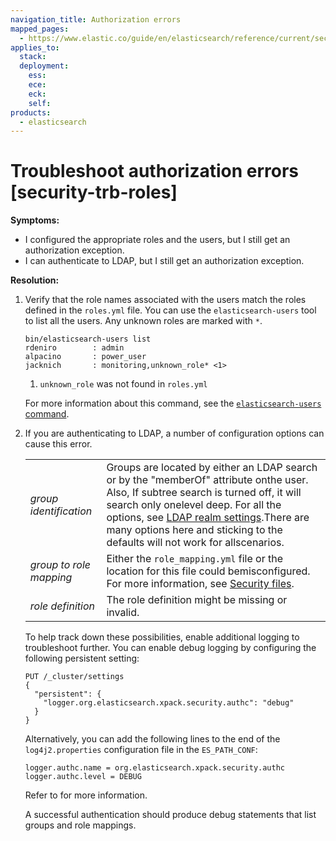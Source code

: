 ```yaml
---
navigation_title: Authorization errors
mapped_pages:
  - https://www.elastic.co/guide/en/elasticsearch/reference/current/security-trb-roles.html
applies_to:
  stack:
  deployment:
    ess:
    ece:
    eck:
    self:
products:
  - elasticsearch
---
```


# Troubleshoot authorization errors  [security-trb-roles]

**Symptoms:**

* I configured the appropriate roles and the users, but I still get an authorization exception.
* I can authenticate to LDAP, but I still get an authorization exception.

**Resolution:**

1. Verify that the role names associated with the users match the roles defined in the `roles.yml` file. You can use the `elasticsearch-users` tool to list all the users. Any unknown roles are marked with `*`.

    ```shell
    bin/elasticsearch-users list
    rdeniro        : admin
    alpacino       : power_user
    jacknich       : monitoring,unknown_role* <1>
    ```

    1. `unknown_role` was not found in `roles.yml`


    For more information about this command, see the [`elasticsearch-users` command](elasticsearch://reference/elasticsearch/command-line-tools/users-command.md).

2. If you are authenticating to LDAP, a number of configuration options can cause this error.

    |     |     |
    | --- | --- |
    | *group identification* | Groups are located by either an LDAP search or by the "memberOf" attribute onthe user. Also, If subtree search is turned off, it will search only onelevel deep. For all the options, see [LDAP realm settings](elasticsearch://reference/elasticsearch/configuration-reference/security-settings.md#ref-ldap-settings).There are many options here and sticking to the defaults will not work for allscenarios. |
    | *group to role mapping* | Either the `role_mapping.yml` file or the location for this file could bemisconfigured. For more information, see [Security files](../../../deploy-manage/security.md). |
    | *role definition* | The role definition might be missing or invalid. |

    To help track down these possibilities, enable additional logging to troubleshoot further. You can enable debug logging by configuring the following persistent setting:

    ```console
    PUT /_cluster/settings
    {
      "persistent": {
        "logger.org.elasticsearch.xpack.security.authc": "debug"
      }
    }
    ```

    Alternatively, you can add the following lines to the end of the `log4j2.properties` configuration file in the `ES_PATH_CONF`:

    ```properties
    logger.authc.name = org.elasticsearch.xpack.security.authc
    logger.authc.level = DEBUG
    ```

    Refer to [](/deploy-manage/monitor/logging-configuration/update-elasticsearch-logging-levels.md) for more information.

    A successful authentication should produce debug statements that list groups and role mappings.


